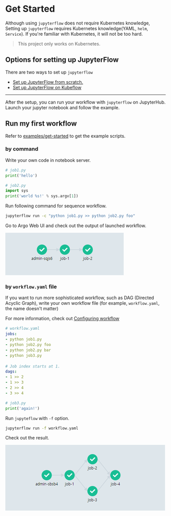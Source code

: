 # Get Started

Although using `jupyterflow` does not require Kubernetes knowledge, Setting up `jupyterflow` requires Kubernetes knowledge(YAML, `helm`, `Service`). If you're familiar with Kubernetes, it will not be too hard. 

> This project only works on Kubernetes.

## Options for setting up JupyterFlow

There are two ways to set up `jupyterflow`

- [Set up JupyterFlow from scratch.](scratch.md)
- [Set up JupyterFlow on Kubeflow](kubeflow.md)

---

After the setup, you can run your workflow with `jupyterflow` on JupyterHub. Launch your jupyter notebook and follow the example.

## Run my first workflow

Refer to [examples/get-started](https://github.com/hongkunyoo/jupyterflow/tree/main/examples/get-started) to get the example scripts.

### by command

Write your own code in notebook server.

```python
# job1.py
print('hello')
```

```python
# job2.py
import sys
print('world %s!' % sys.argv[1])
```

Run following command for sequence workflow.

```bash
jupyterflow run -c "python job1.py >> python job2.py foo"
```

Go to Argo Web UI and check out the output of launched workflow.

![](images/intro.png)


### by `workflow.yaml` file

If you want to run more sophisticated workflow, such as DAG (Directed Acyclic Graph), write your own workflow file (for example, `workflow.yaml`, the name doesn't matter)

For more information, check out [Configuring workflow](configuration.md)

```yaml
# workflow.yaml
jobs:
- python job1.py 
- python job2.py foo
- python job2.py bar
- python job3.py

# Job index starts at 1.
dags:
- 1 >> 2
- 1 >> 3
- 2 >> 4
- 3 >> 4
```

```python
# job3.py
print('again!')
```

Run `jupyteflow` with `-f` option.

```bash
jupyterflow run -f workflow.yaml
```

Check out the result.

![](images/dag.png)
